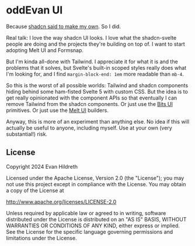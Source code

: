 # oddEvan UI

Because [shadcn said to make my own](https://shadcn-svelte.com/). So I did.

Real talk: I love the way shadcn UI looks. I love what the shadcn-svelte people are doing and the projects they're building on top of. I want to start adopting Melt UI and Formsnap.

But I'm kinda all-done with Tailwind. I appreciate it for what it is and the problems that it solves, but Svelte's built-in scoped styles really does what I'm looking for, and I find `margin-block-end: 1em` more readable than `mb-4`.

So this is the worst of all possible worlds: Tailwind and shadcn components hiding behind some ham-fisted Svelte 5 with custom CSS. But the idea is to get really opinionated with the component APIs so that eventually I can remove Tailwind from the shadcn components. Or just use the [Bits UI](https://www.bits-ui.com/) primitives. Or just use the [Melt UI](https://melt-ui.com) builders.

Anyway, this is more of an experiment than anything else. No idea if this will actually be useful to anyone, including myself. Use at your own (very substantial!) risk.

## License

Copyright 2024 Evan Hildreth

Licensed under the Apache License, Version 2.0 (the "License");
you may not use this project except in compliance with the License.
You may obtain a copy of the License at

  http://www.apache.org/licenses/LICENSE-2.0

Unless required by applicable law or agreed to in writing, software
distributed under the License is distributed on an "AS IS" BASIS,
WITHOUT WARRANTIES OR CONDITIONS OF ANY KIND, either express or implied.
See the License for the specific language governing permissions and
limitations under the License.
